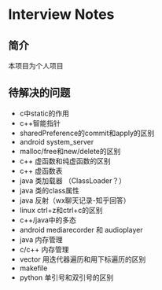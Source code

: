 # Interview Notes
## 简介
本项目为个人项目

## 待解决的问题
* c中static的作用
* c++智能指针
* sharedPreference的commit和apply的区别
* android system_server
* malloc/free和new/delete的区别
* c++ 虚函数和纯虚函数的区别
* c++ 虚函数表
* java 类加载器 （ClassLoader？）
* java 类的class属性
* java 反射（wx聊天记录-知乎回答）
* linux ctrl+z和ctrl+c的区别
* c++/java中的多态
* android mediarecorder 和 audioplayer
* java 内存管理
* c/c++ 内存管理
* vector 用迭代器遍历和用下标遍历的区别
* makefile
* python 单引号和双引号的区别